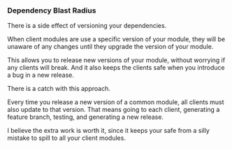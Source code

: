 ### Dependency Blast Radius

There is a side effect of versioning your dependencies.

When client modules are use a specific version of your module, they will be unaware of any changes until they upgrade the version of your module.

This allows you to release new versions of your module, without worrying if any clients will break. And it also keeps the clients safe when you introduce a bug in a new release.

There is a catch with this approach. 

Every time you release a new version of a common module, all clients must also update to that version. That means going to each client, generating a feature branch, testing, and generating a new release.

I believe the extra work is worth it, since it keeps your safe from a silly mistake to spill to all your client modules.